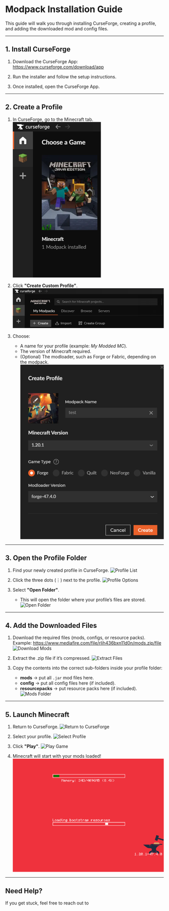 # Modpack Installation Guide

This guide will walk you through installing CurseForge, creating a profile, and adding the downloaded mod and config files.

---

## 1. Install CurseForge
1. Download the CurseForge App:
   https://www.curseforge.com/download/app

2. Run the installer and follow the setup instructions.

3. Once installed, open the CurseForge App.

---

## 2. Create a Profile
1. In CurseForge, go to the Minecraft tab.
   ![Minecraft Tab](img/curseforge-go-to-minecraft-tab.png)

2. Click **"Create Custom Profile"**.
   ![Create Profile](img/curseforge-create-profile.png)

3. Choose:
   - A name for your profile (example: *My Modded MC*).
   - The version of Minecraft required.
   - (Optional) The modloader, such as Forge or Fabric, depending on the modpack.
   ![Profile Settings](img/curseforge-profile-settings.png)

---

## 3. Open the Profile Folder
1. Find your newly created profile in CurseForge.
   ![Profile List](img/curseforge-profile-list.png)

2. Click the three dots (⋮) next to the profile.
   ![Profile Options](img/curseforge-profile-options.png)

3. Select **"Open Folder"**.
   - This will open the folder where your profile’s files are stored.
   ![Open Folder](img/curseforge-open-folder.png)

---

## 4. Add the Downloaded Files
1. Download the required files (mods, configs, or resource packs).
   Example: https://www.mediafire.com/file/rlih436bxn11d0n/mods.zip/file
   ![Download Mods](img/download-mods.png)

2. Extract the .zip file if it’s compressed.
   ![Extract Files](img/extract-files.png)

3. Copy the contents into the correct sub-folders inside your profile folder:
   - **mods** → put all `.jar` mod files here.
   - **config** → put all config files here (if included).
   - **resourcepacks** → put resource packs here (if included).
   ![Mods Folder](img/mods-folder.png)

---

## 5. Launch Minecraft
1. Return to CurseForge.
   ![Return to CurseForge](img/curseforge-back.png)

2. Select your profile.
   ![Select Profile](img/curseforge-select-profile.png)

3. Click **"Play"**.
   ![Play Game](img/curseforge-play.png)

4. Minecraft will start with your mods loaded!
   ![Minecraft Mods Loaded](img/minecraft-mods-loaded.png)

---

## Need Help?
If you get stuck, feel free to reach out to
